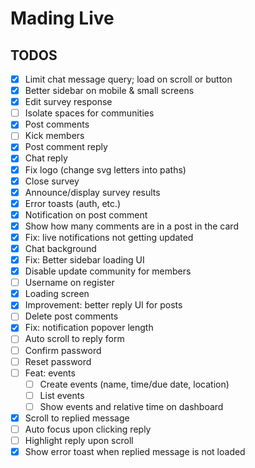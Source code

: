 # Mading Live

## TODOS

- [x] Limit chat message query; load on scroll or button
- [x] Better sidebar on mobile & small screens
- [x] Edit survey response
- [ ] Isolate spaces for communities
- [x] Post comments
- [ ] Kick members
- [x] Post comment reply
- [x] Chat reply
- [x] Fix logo (change svg letters into paths)
- [x] Close survey
- [x] Announce/display survey results
- [x] Error toasts (auth, etc.)
- [x] Notification on post comment
- [x] Show how many comments are in a post in the card
- [x] Fix: live notifications not getting updated
- [x] Chat background
- [x] Fix: Better sidebar loading UI
- [x] Disable update community for members
- [ ] Username on register
- [x] Loading screen
- [x] Improvement: better reply UI for posts
- [ ] Delete post comments
- [x] Fix: notification popover length
- [ ] Auto scroll to reply form
- [ ] Confirm password
- [ ] Reset password
- [ ] Feat: events
  - [ ] Create events (name, time/due date, location)
  - [ ] List events
  - [ ] Show events and relative time on dashboard
- [x] Scroll to replied message
- [ ] Auto focus upon clicking reply
- [ ] Highlight reply upon scroll
- [x] Show error toast when replied message is not loaded
